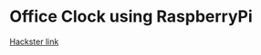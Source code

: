 # Office Clock using RaspberryPi
[Hackster link](https://www.hackster.io/macovei/office-clock-using-raspberrypi-b2e295)

